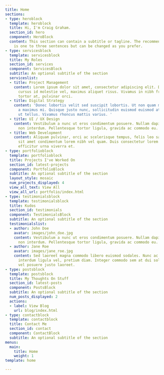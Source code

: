```yaml
---
title: Home
sections:
- type: heroblock
  template: heroblock
  title: Hi, I'm Craig Graham.
  section_id: hero
  component: HeroBlock
  content: This section can contain a subtitle or tagline. The recommended length
    is one to three sentences but can be changed as you prefer.
- type: servicesblock
  template: servicesblock
  title: My Roles
  section_id: services
  component: ServicesBlock
  subtitle: An optional subtitle of the section
  serviceslist:
  - title: Project Management
    content: Lorem ipsum dolor sit amet, consectetur adipiscing elit. Donec nisl ligula,
      cursus id molestie vel, maximus aliquet risus. Vivamus in nibh fringilla, fringilla
      tortor at, pulvinar orci.
  - title: Digital Strategy
    content: 'Donec lobortis velit sed suscipit lobortis. Ut non quam metus. Nullam
      a maximus mi. Quisque justo nunc, sollicitudin euismod euismod at, tincidunt
      ut tellus. Vivamus rhoncus mattis varius. '
  - title: UI / UX Design
    content: Vestibulum a nunc ut eros condimentum posuere. Nullam dapibus quis nunc
      non interdum. Pellentesque tortor ligula, gravida ac commodo eu.
  - title: Web Development
    content: Aliquam pulvinar, orci ac scelerisque tempus, felis leo sagittis justo,
      sit amet condimentum lorem nibh vel quam. Duis consectetur lorem ipsum, non
      efficitur urna viverra et.
- type: portfolioblock
  template: portfolioblock
  title: Projects I've Worked On
  section_id: latest-projects
  component: PortfolioBlock
  subtitle: An optional subtitle of the section
  layout_style: mosaic
  num_projects_displayed: 4
  view_all_text: View All
  view_all_url: portfolio/index.html
- type: testimonialsblock
  template: testimonialsblock
  title: Kudos
  section_id: testimonials
  component: TestimonialsBlock
  subtitle: An optional subtitle of the section
  testimonialslist:
  - author: John Doe
    avatar: images/john_doe.jpg
    content: Vestibulum a nunc ut eros condimentum posuere. Nullam dapibus quis nunc
      non interdum. Pellentesque tortor ligula, gravida ac commodo eu.
  - author: Jane Roe
    avatar: images/jane_roe.jpg
    content: Sed laoreet magna commodo libero euismod sodales. Nunc ac libero convallis,
      interdum ligula vel, pretium diam. Integer commodo sem at dui sollicitudin,
      vel posuere justo laoreet.
- type: postsblock
  template: postsblock
  title: My Thoughts On Stuff
  section_id: latest-posts
  component: PostsBlock
  subtitle: An optional subtitle of the section
  num_posts_displayed: 2
  actions:
  - label: View Blog
    url: blog/index.html
- type: contactblock
  template: contactblock
  title: Contact Me
  section_id: contact
  component: ContactBlock
  subtitle: An optional subtitle of the section
menus:
  main:
    title: Home
    weight: 1
template: home

---
```

